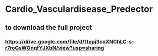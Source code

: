 # Cardio_Vasculardisease_Predector
## to download the full project
### https://drive.google.com/file/d/1tppj3cnXNChLC-s-r7roGsWOnqfYJXbN/view?usp=sharing
